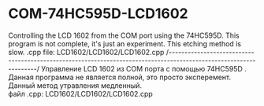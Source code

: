 # COM-74HC595D-LCD1602

Controlling the LCD 1602 from the COM port using the 74HC595D. This program is not complete, it's just an experiment.
This etching method is slow.
.cpp file: LCD1602/LCD1602/LCD1602.cpp
/------------------------------------------------------------------------------------------------------------------/
Управление LCD 1602 из СОМ порта с помощью 74HC595D . Данная программа не является полной, это просто эксперемент. 
Данный метод утравления медленный.  
файл .cpp: LCD1602/LCD1602/LCD1602.cpp
